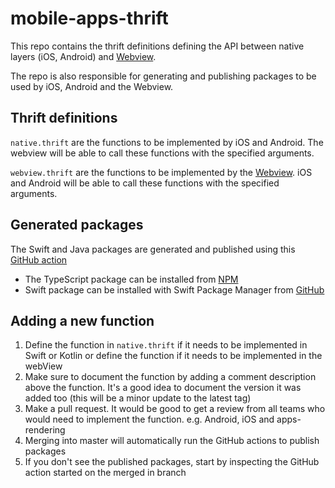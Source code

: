 # mobile-apps-thrift
This repo contains the thrift definitions defining the API between native layers (iOS, Android) and [Webview](https://github.com/guardian/apps-rendering).

The repo is also responsible for generating and publishing packages to be used by iOS, Android and the Webview.

## Thrift definitions
`native.thrift` are the functions to be implemented by iOS and Android. The webview will be able to call these functions with the specified arguments.

`webview.thrift` are the functions to be implemented by the [Webview](https://github.com/guardian/apps-rendering). iOS and Android will be able to call these functions with the specified arguments.

## Generated packages
The Swift and Java packages are generated and published using this [GitHub action](https://github.com/guardian/mobile-apps-thrift/blob/master/.github/actions/generate-native-package/action.yml)

- The TypeScript package can be installed from [NPM](https://www.npmjs.com/package/mobile-apps-thrift-typescript)
- Swift package can be installed with Swift Package Manager from [GitHub](https://github.com/guardian/mobile-apps-thrift-swift)


## Adding a new function
1. Define the function in `native.thrift` if it needs to be implemented in Swift or Kotlin or define the function if it needs to be implemented in the webView
2. Make sure to document the function by adding a comment description above the function. It's a good idea to document the version it was added too (this will be a minor update to the latest tag)
3. Make a pull request. It would be good to get a review from all teams who would need to implement the function. e.g. Android, iOS and apps-rendering
4. Merging into master will automatically run the GitHub actions to publish packages
5. If you don't see the published packages, start by inspecting the GitHub action started on the merged in branch
